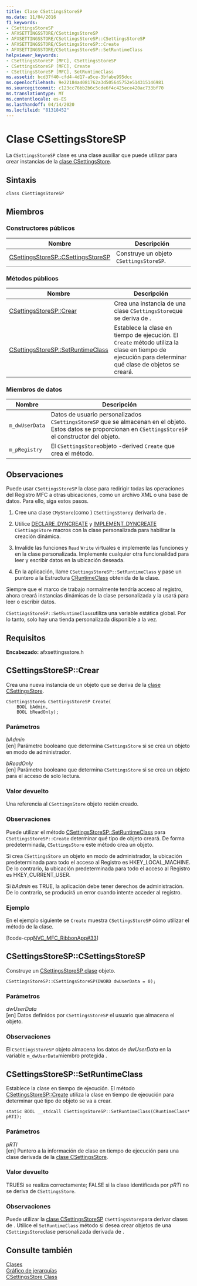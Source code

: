 ```yaml
---
title: Clase CSettingsStoreSP
ms.date: 11/04/2016
f1_keywords:
- CSettingsStoreSP
- AFXSETTINGSSTORE/CSettingsStoreSP
- AFXSETTINGSSTORE/CSettingsStoreSP::CSettingsStoreSP
- AFXSETTINGSSTORE/CSettingsStoreSP::Create
- AFXSETTINGSSTORE/CSettingsStoreSP::SetRuntimeClass
helpviewer_keywords:
- CSettingsStoreSP [MFC], CSettingsStoreSP
- CSettingsStoreSP [MFC], Create
- CSettingsStoreSP [MFC], SetRuntimeClass
ms.assetid: bcd37f40-cfd4-4d17-a5ce-3bfabe995dcc
ms.openlocfilehash: 9e22184a4081762a3d505645752e514315146981
ms.sourcegitcommit: c123cc76bb2b6c5cde6f4c425ece420ac733bf70
ms.translationtype: MT
ms.contentlocale: es-ES
ms.lasthandoff: 04/14/2020
ms.locfileid: "81318452"
---
```

# <a name="csettingsstoresp-class"></a>Clase CSettingsStoreSP

La `CSettingsStoreSP` clase es una clase auxiliar que puede utilizar para crear instancias de la [clase CSettingsStore](../../mfc/reference/csettingsstore-class.md).

## <a name="syntax"></a>Sintaxis

```
class CSettingsStoreSP
```

## <a name="members"></a>Miembros

### <a name="public-constructors"></a>Constructores públicos

|Nombre|Descripción|
|----------|-----------------|
|[CSettingsStoreSP::CSettingsStoreSP](#csettingsstoresp)|Construye un objeto `CSettingsStoreSP`.|

### <a name="public-methods"></a>Métodos públicos

|Nombre|Descripción|
|----------|-----------------|
|[CSettingsStoreSP::Crear](#create)|Crea una instancia de una clase `CSettingsStore`que se deriva de .|
|[CSettingsStoreSP::SetRuntimeClass](#setruntimeclass)|Establece la clase en tiempo de ejecución. El `Create` método utiliza la clase en tiempo de ejecución para determinar qué clase de objetos se creará.|

### <a name="data-members"></a>Miembros de datos

|Nombre|Descripción|
|----------|-----------------|
|`m_dwUserData`|Datos de usuario personalizados `CSettingsStoreSP` que se almacenan en el objeto. Estos datos se proporcionan en `CSettingsStoreSP` el constructor del objeto.|
|`m_pRegistry`|El `CSettingsStore`objeto -derived `Create` que crea el método.|

## <a name="remarks"></a>Observaciones

Puede usar `CSettingsStoreSP` la clase para redirigir todas las operaciones del Registro MFC a otras ubicaciones, como un archivo XML o una base de datos. Para ello, siga estos pasos.

1. Cree una clase `CMyStore`(como ) `CSettingsStore`y derivarla de .

1. Utilice [DECLARE_DYNCREATE](run-time-object-model-services.md#declare_dyncreate) y [IMPLEMENT_DYNCREATE](run-time-object-model-services.md#implement_dyncreate) `CSettingsStore` macros con la clase personalizada para habilitar la creación dinámica.

1. Invalide las funciones `Read` `Write` virtuales e implemente las funciones y en la clase personalizada. Implemente cualquier otra funcionalidad para leer y escribir datos en la ubicación deseada.

1. En la aplicación, llame `CSettingsStoreSP::SetRuntimeClass` y pase un puntero a la Estructura [CRuntimeClass](../../mfc/reference/cruntimeclass-structure.md) obtenida de la clase.

Siempre que el marco de trabajo normalmente tendría acceso al registro, ahora creará instancias dinámicas de la clase personalizada y la usará para leer o escribir datos.

`CSettingsStoreSP::SetRuntimeClass`utiliza una variable estática global. Por lo tanto, solo hay una tienda personalizada disponible a la vez.

## <a name="requirements"></a>Requisitos

**Encabezado:** afxsettingsstore.h

## <a name="csettingsstorespcreate"></a><a name="create"></a>CSettingsStoreSP::Crear

Crea una nueva instancia de un objeto que se deriva de la [clase CSettingsStore](../../mfc/reference/csettingsstore-class.md).

```
CSettingsStore& CSettingsStoreSP Create(
    BOOL bAdmin,
    BOOL bReadOnly);
```

### <a name="parameters"></a>Parámetros

*bAdmin*<br/>
[en] Parámetro booleano que determina `CSettingsStore` si se crea un objeto en modo de administrador.

*bReadOnly*<br/>
[en] Parámetro booleano que determina `CSettingsStore` si se crea un objeto para el acceso de solo lectura.

### <a name="return-value"></a>Valor devuelto

Una referencia al `CSettingsStore` objeto recién creado.

### <a name="remarks"></a>Observaciones

Puede utilizar el método [CSettingsStoreSP::SetRuntimeClass](#setruntimeclass) para `CSettingsStoreSP::Create` determinar qué tipo de objeto creará. De forma predeterminada, `CSettingsStore` este método crea un objeto.

Si crea `CSettingsStore` un objeto en modo de administrador, la ubicación predeterminada para todo el acceso al Registro es HKEY_LOCAL_MACHINE. De lo contrario, la ubicación predeterminada para todo el acceso al Registro es HKEY_CURRENT_USER.

Si *bAdmin* es TRUE, la aplicación debe tener derechos de administración. De lo contrario, se producirá un error cuando intente acceder al registro.

### <a name="example"></a>Ejemplo

En el ejemplo siguiente se `Create` muestra `CSettingsStoreSP` cómo utilizar el método de la clase.

[!code-cpp[NVC_MFC_RibbonApp#33](../../mfc/reference/codesnippet/cpp/csettingsstoresp-class_1.cpp)]

## <a name="csettingsstorespcsettingsstoresp"></a><a name="csettingsstoresp"></a>CSettingsStoreSP::CSettingsStoreSP

Construye un [CSettingsStoreSP clase](../../mfc/reference/csettingsstoresp-class.md) objeto.

```
CSettingsStoreSP::CSettingsStoreSP(DWORD dwUserData = 0);
```

### <a name="parameters"></a>Parámetros

*dwUserData*<br/>
[en] Datos definidos por `CSettingsStoreSP` el usuario que almacena el objeto.

### <a name="remarks"></a>Observaciones

El `CSettingsStoreSP` objeto almacena los datos de *dwUserData* en la variable `m_dwUserData`miembro protegida .

## <a name="csettingsstorespsetruntimeclass"></a><a name="setruntimeclass"></a>CSettingsStoreSP::SetRuntimeClass

Establece la clase en tiempo de ejecución. El método [CSettingsStoreSP::Create](#create) utiliza la clase en tiempo de ejecución para determinar qué tipo de objeto se va a crear.

```
static BOOL __stdcall CSettingsStoreSP::SetRuntimeClass(CRuntimeClass* pRTI);
```

### <a name="parameters"></a>Parámetros

*pRTI*<br/>
[en] Puntero a la información de clase en tiempo de ejecución para una clase derivada de la [clase CSettingsStore](../../mfc/reference/csettingsstore-class.md).

### <a name="return-value"></a>Valor devuelto

TRUESi se realiza correctamente; FALSE si la clase identificada por *pRTI* no se deriva de `CSettingsStore`.

### <a name="remarks"></a>Observaciones

Puede utilizar la [clase CSettingsStoreSP](../../mfc/reference/csettingsstoresp-class.md) `CSettingsStore`para derivar clases de . Utilice el `SetRuntimeClass` método si desea crear objetos de una `CSettingsStore`clase personalizada derivada de .

## <a name="see-also"></a>Consulte también

[Clases](../../mfc/reference/mfc-classes.md)<br/>
[Gráfico de jerarquías](../../mfc/hierarchy-chart.md)<br/>
[CSettingsStore Class](../../mfc/reference/csettingsstore-class.md)
